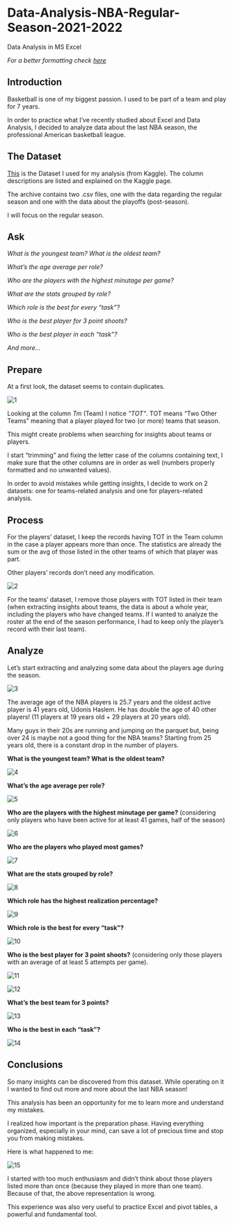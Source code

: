 # Data-Analysis-NBA-Regular-Season-2021-2022
Data Analysis in MS Excel

*For a better formatting check [here](https://www.alessandroferrarese.com/data-analysis-nba-regular-season-2021-2022/)*

## Introduction
Basketball is one of my biggest passion. I used to be part of a team and play for 7 years.

In order to practice what I’ve recently studied about Excel and Data Analysis, I decided to analyze data about the last NBA season, the professional American basketball league.

## The Dataset
[This](https://www.kaggle.com/datasets/vivovinco/nba-player-stats) is the Dataset I used for my analysis (from Kaggle). The column descriptions are listed and explained on the Kaggle page.

The archive contains two .csv files, one with the data regarding the regular season and one with the data about the playoffs (post-season).

I will focus on the regular season.

## Ask
*What is the youngest team? What is the oldest team?*

*What’s the age average per role?*

*Who are the players with the highest minutage per game?*

*What are the stats grouped by role?*

*Which role is the best for every “task”?*

*Who is the best player for 3 point shoots?*

*Who is the best player in each “task”?*

*And more…*

## Prepare
At a first look, the dataset seems to contain duplicates.

![1](https://www.alessandroferrarese.com/wp-content/uploads/2022/06/duplicates.jpg)

Looking at the column *Tm* (Team) I notice *“TOT“*. TOT means “Two Other Teams” meaning that a player played for two (or more) teams that season.

This might create problems when searching for insights about teams or players.

I start “trimming” and fixing the letter case of the columns containing text, I make sure that the other columns are in order as well (numbers properly formatted and no unwanted values).

In order to avoid mistakes while getting insights, I decide to work on 2 datasets: one for teams-related analysis and one for players-related analysis.

## Process
For the players’ dataset, I keep the records having TOT in the Team column in the case a player appears more than once. The statistics are already the sum or the avg of those listed in the other teams of which that player was part.

Other players’ records don’t need any modification.

![2](https://www.alessandroferrarese.com/wp-content/uploads/2022/06/Players.jpg)

For the teams’ dataset, I remove those players with TOT listed in their team (when extracting insights about teams, the data is about a whole year, including the players who have changed teams. If I wanted to analyze the roster at the end of the season performance, I had to keep only the player’s record with their last team).

## Analyze
Let’s start extracting and analyzing some data about the players age during the season.

![3](https://www.alessandroferrarese.com/wp-content/uploads/2022/06/age_ok-1024x468.jpg)

The average age of the NBA players is 25.7 years and the oldest active player is 41 years old, Udonis Haslem. He has double the age of 40 other players! (11 players at 19 years old + 29 players at 20 years old).

Many guys in their 20s are running and jumping on the parquet but, being over 24 is maybe not a good thing for the NBA teams? Starting from 25 years old, there is a constant drop in the number of players.

**What is the youngest team? What is the oldest team?**

![4](https://www.alessandroferrarese.com/wp-content/uploads/2022/06/oldest_youngest_team.jpg)

**What’s the age average per role?**

![5](https://www.alessandroferrarese.com/wp-content/uploads/2022/06/age_average_per_role.jpg)

**Who are the players with the highest minutage per game?** (considering only players who have been active for at least 41 games, half of the season)

![6](https://www.alessandroferrarese.com/wp-content/uploads/2022/06/most_minutage.jpg)

**Who are the players who played most games?**

![7](https://www.alessandroferrarese.com/wp-content/uploads/2022/06/most_played_games.jpg)

**What are the stats grouped by role?**

![8](https://www.alessandroferrarese.com/wp-content/uploads/2022/06/stats_by_role.jpg)

**Which role has the highest realization percentage?**

![9](https://www.alessandroferrarese.com/wp-content/uploads/2022/06/realization_by_role.jpg)

**Which role is the best for every “task”?**

![10](https://www.alessandroferrarese.com/wp-content/uploads/2022/06/stats_by_role_chart.jpg)

**Who is the best player for 3 point shoots?** (considering only those players with an average of at least 5 attempts per game).

![11](https://www.alessandroferrarese.com/wp-content/uploads/2022/06/best_3_points_shooter.jpg)

![12](https://www.alessandroferrarese.com/wp-content/uploads/2022/06/best_3_points_player_chart.jpg)

**What’s the best team for 3 points?**

![13](https://www.alessandroferrarese.com/wp-content/uploads/2022/06/best_3_points_team.jpg)

**Who is the best in each “task”?**

![14](https://www.alessandroferrarese.com/wp-content/uploads/2022/06/final_stats.jpg)

## Conclusions
So many insights can be discovered from this dataset. While operating on it I wanted to find out more and more about the last NBA season!

This analysis has been an opportunity for me to learn more and understand my mistakes.

I realized how important is the preparation phase. Having everything organized, especially in your mind, can save a lot of precious time and stop you from making mistakes.

Here is what happened to me:

![15](https://www.alessandroferrarese.com/wp-content/uploads/2022/06/age_wrong-1024x441.jpg)

I started with too much enthusiasm and didn’t think about those players listed more than once (because they played in more than one team). Because of that, the above representation is wrong.

This experience was also very useful to practice Excel and pivot tables, a powerful and fundamental tool.
